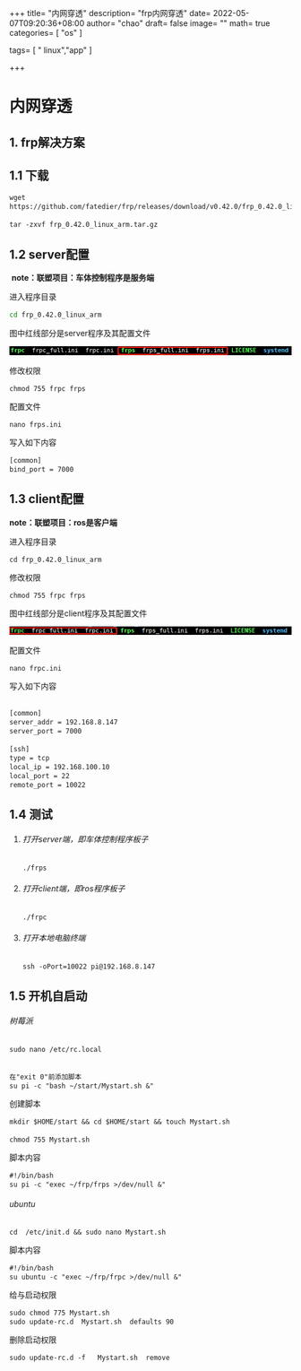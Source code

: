 +++
title= "内网穿透"
description= "frp内网穿透"
date= 2022-05-07T09:20:36+08:00
author= "chao"
draft= false
image= "" 
math= true
categories= [
    "os"
]

tags=  [
    " linux","app"
]

+++

# 内网穿透

## 1. frp解决方案

## 1.1 下载

~~~shell
wget https://github.com/fatedier/frp/releases/download/v0.42.0/frp_0.42.0_linux_arm.tar.gz

tar -zxvf frp_0.42.0_linux_arm.tar.gz
~~~

## 1.2 server配置

​	  **note：联塑项目：车体控制程序是服务端**



进入程序目录

~~~bash
cd frp_0.42.0_linux_arm
~~~

图中红线部分是server程序及其配置文件

![image-20220507113956923](images/image-20220507113956923.png)

修改权限

~~~
chmod 755 frpc frps
~~~



配置文件

~~~shell
nano frps.ini
~~~
写入如下内容
~~~shell
[common]
bind_port = 7000
~~~

## 1.3 client配置

**note：联塑项目：ros是客户端**

进入程序目录

~~~shell
cd frp_0.42.0_linux_arm
~~~
修改权限

~~~
chmod 755 frpc frps
~~~


图中红线部分是client程序及其配置文件

![image-20220507120906768](images/image-20220507120906768.png)

配置文件

~~~shell
nano frpc.ini
~~~

写入如下内容

~~~shell

[common]
server_addr = 192.168.8.147
server_port = 7000

[ssh]
type = tcp
local_ip = 192.168.100.10
local_port = 22
remote_port = 10022
~~~

## 1.4 测试

1. ###### 打开server端，即车体控制程序板子

   ~~~shell
   ./frps
   ~~~

2. ###### 打开client端，即ros程序板子

   ~~~shell
   ./frpc
   ~~~

3. ###### 打开本地电脑终端

   ~~~shell
   ssh -oPort=10022 pi@192.168.8.147
   ~~~
   

## 1.5 开机自启动



###### 树莓派

~~~
sudo nano /etc/rc.local


在"exit 0"前添加脚本
su pi -c "bash ~/start/Mystart.sh &"

~~~

创建脚本

~~~
mkdir $HOME/start && cd $HOME/start && touch Mystart.sh

chmod 755 Mystart.sh
~~~



脚本内容

~~~shell
#!/bin/bash
su pi -c "exec ~/frp/frps >/dev/null &"
~~~

###### ubuntu

~~~shell
cd  /etc/init.d && sudo nano Mystart.sh
~~~
脚本内容
~~~shell
#!/bin/bash
su ubuntu -c "exec ~/frp/frpc >/dev/null &"
~~~
给与启动权限
~~~shell
sudo chmod 775 Mystart.sh
sudo update-rc.d  Mystart.sh  defaults 90
~~~
删除启动权限
~~~
sudo update-rc.d -f   Mystart.sh  remove
~~~

